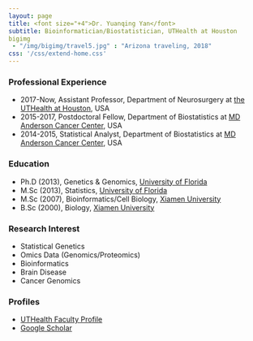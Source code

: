 ```yaml
---
layout: page
title: <font size="+4">Dr. Yuanqing Yan</font> 
subtitle: Bioinformatician/Biostatistician, UTHealth at Houston
bigimg
 - "/img/bigimg/travel5.jpg" : "Arizona traveling, 2018"
css: '/css/extend-home.css'
---
```



### Professional Experience
* 2017-Now, Assistant Professor, Department of Neurosurgery at [the UTHealth at Houston](https://www.uth.edu/), USA
* 2015-2017, Postdoctoral Fellow, Department of Biostatistics at [MD Anderson Cancer Center](https://www.mdanderson.org/), USA
* 2014-2015, Statistical Analyst, Department of Biostatistics at [MD Anderson Cancer Center](https://www.mdanderson.org/), USA

### Education
* Ph.D (2013), Genetics & Genomics, [University of Florida](http://www.ufl.edu)
* M.Sc (2013), Statistics, [University of Florida](http://www.ufl.edu)
* M.Sc (2007), Bioinformatics/Cell Biology, [Xiamen University](http://www.xmu.edu.cn/)
* B.Sc (2000), Biology, [Xiamen University](http://www.xmu.edu.cn/)

### Research Interest
* Statistical Genetics
* Omics Data (Genomics/Proteomics)
* Bioinformatics
* Brain Disease
* Cancer Genomics

### Profiles
* [UTHealth Faculty Profile](https://med.uth.edu/neurosurgery/faculty/yuanqing-yan/)
* [Google Scholar](https://scholar.google.com/citations?user=ykAmIWEAAAAJ&hl=en)

